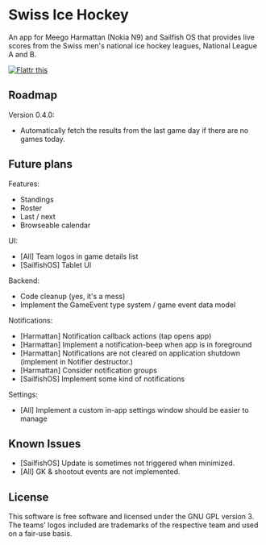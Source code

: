 Swiss Ice Hockey
================
An app for Meego Harmattan (Nokia N9) and Sailfish OS that provides live scores
from the Swiss men's national ice hockey leagues, National League A and B.

[![Flattr this](http://api.flattr.com/button/flattr-badge-large.png)](https://flattr.com/submit/auto?fid=nw6llg&url=https://github.com/rhostettler/swisshockey)

Roadmap
-------
Version 0.4.0:
* Automatically fetch the results from the last game day if there are no games
  today.

Future plans
------------
Features:
* Standings
* Roster
* Last / next
* Browseable calendar

UI:
* [All] Team logos in game details list
* [SailfishOS] Tablet UI

Backend:
* Code cleanup (yes, it's a mess)
* Implement the GameEvent type system / game event data model

Notifications:
* [Harmattan] Notification callback actions (tap opens app)
* [Harmattan] Implement a notification-beep when app is in foreground
* [Harmattan] Notifications are not cleared on application shutdown (implement
  in Notifier destructor.)
* [Harmattan] Consider notification groups
* [SailfishOS] Implement some kind of notifications

Settings:
* [All] Implement a custom in-app settings window should be easier to manage

Known Issues
------------
* [SailfishOS] Update is sometimes not triggered when minimized.
* [All] GK & shootout events are not implemented.

License
-------
This software is free software and licensed under the GNU GPL version 3. The 
teams' logos included are trademarks of the respective team and used on a 
fair-use basis.


